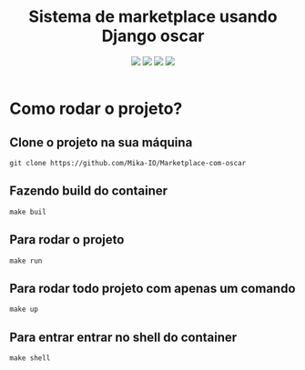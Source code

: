<div align='center'>
    <h1>Sistema de marketplace usando Django oscar</h1>
    <img src='https://img.shields.io/badge/python-3.8-blue'></img>
    <img src='https://img.shields.io/badge/django-3.0.6-red'></img>
    <img src='https://img.shields.io/badge/django_oscar-3.0.0-green'></img>
    <img src='https://img.shields.io/badge/django_oscar_stores-3.0.0-blue'></img><br/><br/>
</div>

# Como rodar o projeto?

## Clone o projeto na sua máquina
    git clone https://github.com/Mika-IO/Marketplace-com-oscar
    
## Fazendo build do container 

    make buil
    
## Para rodar o projeto

    make run
    
## Para rodar todo projeto com apenas um comando

    make up
    
## Para entrar entrar no shell do container 

    make shell
